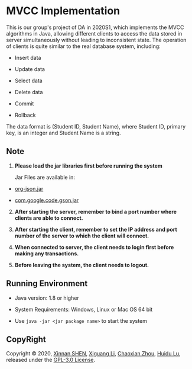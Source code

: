 # MVCC Implementation
  This is our group's project of DA in 2020S1,  which implements the MVCC algorithms in Java, allowing different clients to access the data stored in server simultaneously without leading to inconsistent state. The operation of clients is quite similar to the real database system, including:

- Insert data

- Update data

- Select data

- Delete data

- Commit

- Rollback

The data format is (Student ID, Student Name), where Student ID, primary key, is an integer and Student Name is a string.

## Note

1. **Please load the jar libraries first before running the system**

   Jar Files are available in:

- [org-json.jar](https://jar-download.com/artifacts/org.json)

- [com.google.code.gson.jar](https://search.maven.org/artifact/com.google.code.gson/gson/2.8.6/jar)

2. **After starting the server, remember to bind a port number where clients are able to connect.**

3. **After starting the client, remember to set the IP address and port number of the server to which the client will connect.**

4. **When connected to server, the client needs to login first before making any transactions.**

5. **Before leaving the system, the client needs to logout.**

## Running Environment

- Java version: 1.8 or higher

- System Requirements: Windows, Linux or Mac OS 64 bit

- Use `java -jar <jar package name>` to start the system

## CopyRight

Copyright © 2020, [Xinnan SHEN](https://github.com/sxn2012), [Xiguang Li](https://github.com/lixiguang), [Chaoxian Zhou](https://github.com/CcAnL), [Huidu Lu](https://github.com/Huidul), released under the [GPL-3.0 License](https://github.com/sxn2012/DA2020S1_Project/blob/master/LICENSE).
